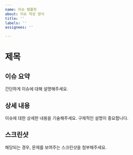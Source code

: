 ```yaml
---
name: 이슈 템플릿
about: 이슈 작성 양식
title: ''
labels: ''
assignees: ''

---
```


# 제목

## 이슈 요약
간단하게 이슈에 대해 설명해주세요.

## 상세 내용
이슈에 대한 상세한 내용을 기술해주세요. 구체적인 설명이 중요합니다.

## 스크린샷
해당되는 경우, 문제를 보여주는 스크린샷을 첨부해주세요.

